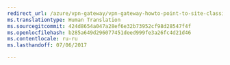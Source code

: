 ```yaml
---
redirect_url: /azure/vpn-gateway/vpn-gateway-howto-point-to-site-classic-azure-portal
ms.translationtype: Human Translation
ms.sourcegitcommit: 424d8654a047a28ef6e32b73952cf98d28547f4f
ms.openlocfilehash: b285a649d296077451deed999fe3a26fc4d21d46
ms.contentlocale: ru-ru
ms.lasthandoff: 07/06/2017

---
```

